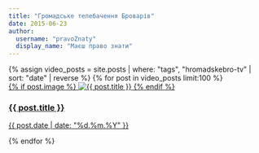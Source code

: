 ```yaml
---
title: "Громадське телебачення Броварів"
date: 2015-06-23
author: 
  username: "pravoZnaty"
  display_name: "Маєш право знати"
---
```


<div class="video-posts-grid">
{% assign video_posts = site.posts | where: "tags", "hromadskebro-tv" | sort: "date" | reverse %}
{% for post in video_posts limit:100 %}
  <div class="video-post-card">
    <a href="{{ post.url | relative_url }}">
      {% if post.image %}
        <img src="{{ site.url }}{{ site.baseurl }}/{{ post.coverImage }}" alt="{{ post.title }}" class="video-thumbnail">
      {% endif %}
      <h3>{{ post.title }}</h3>
      <p class="post-date">{{ post.date | date: "%d.%m.%Y" }}</p>
    </a>
  </div>
{% endfor %}
</div>

